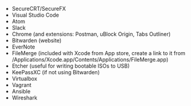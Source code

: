 - SecureCRT/SecureFX
- Visual Studio Code
- Atom
- Slack
- Chrome (and extensions: Postman, uBlock Origin, Tabs Outliner)
- Bitwarden (website)
- EverNote
- FileMerge (included with Xcode from App store, create a link to it from /Applications/Xcode.app/Contents/Applications/FileMerge.app)
- Etcher (useful for writing bootable ISOs to USB)
- KeePassXC (if not using Bitwarden)
- Virtualbox
- Vagrant
- Ansible
- Wireshark
